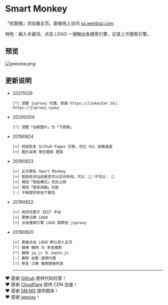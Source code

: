 # Smart Monkey
「机智猴」浏览器主页。直接线上访问 [so.wenboz.com](http://so.wenboz.com/)

特色：输入关键词，点击 LOGO 一键触达各搜索引擎，记录上次搜索引擎。

## 预览
![preview.png](https://i.loli.net/2018/11/05/5bdfa9587bdc1.jpg)

## 更新说明
* 20211029
  ```
  [*] 调整 jsproxy 代理。感谢 https://linkouter.tk/，https://jsproxy.cyou/
  ```
* 20200204
  ```
  [*] 调整「谷歌图片」为「下厨房」
  ```
* 20190824
  ```
  [+] 网站恢复 Github Pages 托管，优化 SSL 加载速度
  [+] 图片采用 聚合图床 图床
  ```
* 20190823
  ```
  [+] 正式更名 Smart Monkey
  [+] 智能检测当前是否可以访问外网。可以：🙉；不可以： 🙈
  [+] 增加「智能模式」无忧上网
  [+] 增加「锁定线路」功能
  [-] 不再提供本地下载包
  ```
* 20190822
  ```
  [+] 网页托管于 ZEIT 平台
  [+] 更换汉典 LOGO
  [+] 点击搜索引擎 LOGO 跳转到 jsproxy
  ```
* 20190820
  ```
  [+] 直接点击 LOGO 默认进入主页
  [*] 替换 搜狗 为 多吉搜索
  [*] 替换 jq.js 为 zepto.js
  [-] 删除 谷歌 透明代理
  [!] 修复 汉典 搜索链接失效
  ```

  ---

❤️ 感谢 [Github](https://github.com) 提供代码托管！  
❤️ 感谢 [Cloudflare](https://www.cloudflare.com) 提供 CDN 加速！  
❤️ 感谢 [SM.MS](https://sm.ms/) 提供图床！  
❤️ 感谢 [jsproxy](https://github.com/EtherDream/jsproxy)！  
